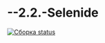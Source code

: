 # --2.2.-Selenide
[![Сборка status](https://ci.appveyor.com/api/projects/status/japhc3hokame7kxu?svg=true)](https://ci.appveyor.com/project/LSL112/2-2-selenide)
